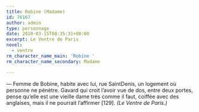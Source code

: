 ```yaml
---
title: Robine (Madame)
id: 76167
author: admin
type: personnage
date: 2010-03-15T08:35:31+00:00
excerpt: Le Ventre de Paris
novel:
  - ventre
rm_character_name_main: 'Robine '
rm_character_name_secondary: Madame

---
```

— Femme de Bobine, habite avec lui, rue SaintDenis, un logement où personne ne pénètre. Gavard qui croit l&rsquo;avoir vue de dos, entre deux portes, pense qu&rsquo;elle est une vieille dame très comme il faut, coiffée avec des anglaises, mais il ne pourrait l&rsquo;affirmer [129]. _(Le Ventre de Paris.)_